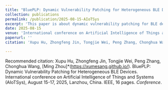 ```yaml
---
title: "BluePLP: Dynamic Vulnerability Patching for Heterogeneous BLE Devices"
collection: publications
permalink: /publication/2025-08-15-AIoTSys
excerpt: 'This paper is about dynamic vulnerability patching for BLE devices.'
date: 2025-08-15
venue: 'International conference on Artificial Intelligence of Things and Systems (AIoTSys)'
paperurl: ''
citation: 'Xupu Hu, Zhongfeng Jin, Tongjie Wei, Peng Zhang, Chonghua Wang, Ming Zhou. BluePLP: Dynamic Vulnerability Patching for Heterogeneous BLE Devices. International conference on Artificial Intelligence of Things and Systems (AIoTSys), August 15-17, 2025, Lanzhou, China. IEEE, 16 pages. &quot;Paper Title Number 2.&quot; <i>Conference</i>.'

---
```



Recommended citation: Xupu Hu, Zhongfeng Jin, Tongjie Wei, Peng Zhang, Chonghua Wang, [Ming Zhou]*(https://xumesang.github.io/). BluePLP: Dynamic Vulnerability Patching for Heterogeneous BLE Devices. International conference on Artificial Intelligence of Things and Systems (AIoTSys), August 15-17, 2025, Lanzhou, China. IEEE, 16 pages. <i>Conference</i>. 
